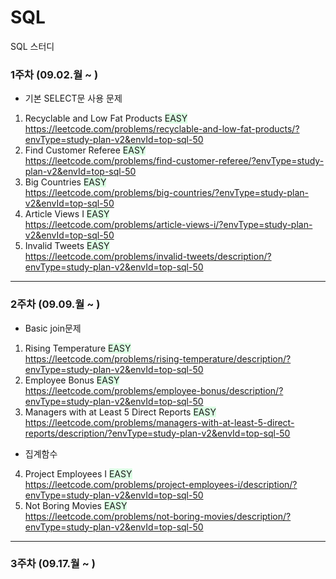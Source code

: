 # SQL
SQL 스터디

### 1주차 (09.02.월 ~ )
- 기본 SELECT문 사용 문제
1. Recyclable and Low Fat Products 
<span style="background-color:#DCFFE4"> EASY </span> 
https://leetcode.com/problems/recyclable-and-low-fat-products/?envType=study-plan-v2&envId=top-sql-50
2. Find Customer Referee
<span style="background-color:#DCFFE4"> EASY </span>   
https://leetcode.com/problems/find-customer-referee/?envType=study-plan-v2&envId=top-sql-50
3. Big Countries
<span style="background-color:#DCFFE4"> EASY </span>   
https://leetcode.com/problems/big-countries/?envType=study-plan-v2&envId=top-sql-50
4. Article Views I
<span style="background-color:#DCFFE4"> EASY </span>   
https://leetcode.com/problems/article-views-i/?envType=study-plan-v2&envId=top-sql-50
5. Invalid Tweets
<span style="background-color:#DCFFE4"> EASY </span>    
https://leetcode.com/problems/invalid-tweets/description/?envType=study-plan-v2&envId=top-sql-50


------
### 2주차 (09.09.월 ~ )
- Basic join문제
1. Rising Temperature
<span style="background-color:#DCFFE4"> EASY </span>    
https://leetcode.com/problems/rising-temperature/description/?envType=study-plan-v2&envId=top-sql-50
2. Employee Bonus
<span style="background-color:#DCFFE4"> EASY </span>    
https://leetcode.com/problems/employee-bonus/description/?envType=study-plan-v2&envId=top-sql-50
3. Managers with at Least 5 Direct Reports
<span style="background-color:#DCFFE4"> EASY </span>    
https://leetcode.com/problems/managers-with-at-least-5-direct-reports/description/?envType=study-plan-v2&envId=top-sql-50
- 집계함수 
4. Project Employees I
<span style="background-color:#DCFFE4"> EASY </span>    
https://leetcode.com/problems/project-employees-i/description/?envType=study-plan-v2&envId=top-sql-50
5. Not Boring Movies
<span style="background-color:#DCFFE4"> EASY </span>    
https://leetcode.com/problems/not-boring-movies/description/?envType=study-plan-v2&envId=top-sql-50

----
### 3주차 (09.17.월 ~ )
